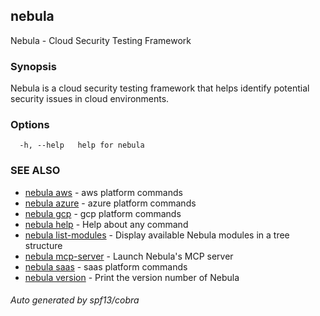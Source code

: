 ## nebula

Nebula - Cloud Security Testing Framework

### Synopsis

Nebula is a cloud security testing framework that helps identify
potential security issues in cloud environments.

### Options

```
  -h, --help   help for nebula
```

### SEE ALSO

* [nebula aws](nebula_aws.md)	 - aws platform commands
* [nebula azure](nebula_azure.md)	 - azure platform commands
* [nebula gcp](nebula_gcp.md)	 - gcp platform commands
* [nebula help](nebula_help.md)	 - Help about any command
* [nebula list-modules](nebula_list-modules.md)	 - Display available Nebula modules in a tree structure
* [nebula mcp-server](nebula_mcp-server.md)	 - Launch Nebula's MCP server
* [nebula saas](nebula_saas.md)	 - saas platform commands
* [nebula version](nebula_version.md)	 - Print the version number of Nebula

###### Auto generated by spf13/cobra
